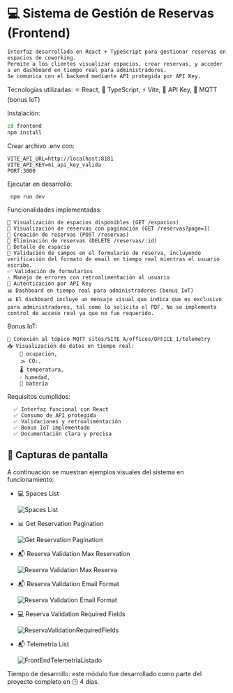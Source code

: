 # 💻 Sistema de Gestión de Reservas (Frontend)

```
Interfaz desarrollada en React + TypeScript para gestionar reservas en espacios de coworking. 
Permite a los clientes visualizar espacios, crear reservas, y acceder a un dashboard en tiempo real para administradores. 
Se comunica con el backend mediante API protegida por API Key.
```

Tecnologías utilizadas: ⚛️ React, 🧪 TypeScript, ⚡ Vite, 🔐 API Key, 📡 MQTT (bonus IoT)

Instalación:

```bash
cd frontend
npm install
```

Crear archivo .env con:

```
VITE_API_URL=http://localhost:8181
VITE_API_KEY=mi_api_key_valida
PORT:3000
```

 Ejecutar en desarrollo:
```
 npm run dev
```

Funcionalidades implementadas: 
```
📌 Visualización de espacios disponibles (GET /espacios) 
📌 Visualización de reservas con paginación (GET /reservas?page=1) 
📌 Creación de reservas (POST /reservas) 
📌 Eliminación de reservas (DELETE /reservas/:id) 
📌 Detalle de espacio 
📌 Validación de campos en el formulario de reserva, incluyendo verificación del formato de email en tiempo real mientras el usuario escribe.
✅ Validación de formularios 
⚠️ Manejo de errores con retroalimentación al usuario 
🔐 Autenticación por API Key 
📊 Dashboard en tiempo real para administradores (bonus IoT)
📊 El dashboard incluye un mensaje visual que indica que es exclusivo para administradores, tal como lo solicita el PDF. No se implementa control de acceso real ya que no fue requerido.

```

Bonus IoT: 
```
📡 Conexión al tópico MQTT sites/SITE_A/offices/OFFICE_1/telemetry 
📥 Visualización de datos en tiempo real: 
    👥 ocupación, 
    🌫️ CO₂, 
    🌡️ temperatura, 
    💧 humedad, 
    🔋 batería
```


Requisitos cumplidos: 
```
  ✅ Interfaz funcional con React 
  ✅ Consumo de API protegida 
  ✅ Validaciones y retroalimentación 
  ✅ Bonus IoT implementado 
  ✅ Documentación clara y precisa
```

## 📸 Capturas de pantalla

A continuación se muestran ejemplos visuales del sistema en funcionamiento:

- 💻 Spaces List  

    ![Spaces List](../Screenshots/frontEndListSpaces.png)

- 📊 Get Reservation Pagination   

    ![Get Reservation Pagination ](../Screenshots/frontEndReservaPagination.png)

- 📬 Reserva Validation Max Reservation

    ![Reserva Validation Max Reserva](../Screenshots/frontEndReservaValidationMaxReserva.png)

- 📬 Reserva Validation Email Format

    ![Reserva Validation Email Format](../Screenshots/frontEndReservaValidationEmailFormat.png)

- 💻 Reserva Validation Required Fields

    ![ReservaValidationRequiredFields](../Screenshots/frontEndReservaValidationRequiredFields.png)

- 📬 Telemetria List

    ![FrontEndTelemetriaListado](../Screenshots/frontEndTelemetriaListado.png)



Tiempo de desarrollo: este módulo fue desarrollado como parte del proyecto completo en 🕒 4 días.
